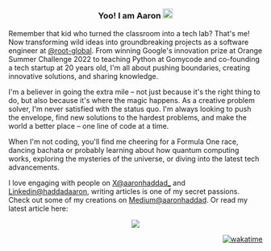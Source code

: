 <h3 align="center">
  Yoo! I am Aaron <img src="https://cdn.jsdelivr.net/gh/Readme-Workflows/Readme-Icons@main/icons/gifs/wave.gif" alt="Aaron says hi!" width="20" height="20" />
</h3>

Remember that kid who turned the classroom into a tech lab? That's me! <img src="https://www.giantfreakinrobot.com/wp-content/uploads/2023/05/leonardo-dicaprio-point.png" style="height: 15px;" /> Now transforming wild ideas into groundbreaking projects as a software engineer at [@root-global](https://github.com/root-global). From winning Google's innovation prize at Orange Summer Challenge 2022 to teaching Python at Gomycode and co-founding a tech startup at 20 years old, I'm all about pushing boundaries, creating innovative solutions, and sharing knowledge.

I'm a believer in going the extra mile – not just because it's the right thing to do, but also because it's where the magic happens. As a creative problem solver, I'm never satisfied with the status quo. I'm always looking to push the envelope, find new solutions to the hardest problems, and make the world a better place – one line of code at a time.

When I'm not coding, you'll find me cheering for a Formula One race, dancing bachata or probably learning about how quantum computing works, exploring the mysteries of the universe, or diving into the latest tech advancements.

I love engaging with people on [X@aaronhaddad_](https://x.com/aaronhaddad_) and [Linkedin@haddadaaron](https://www.linkedin.com/in/haddadaaron), writing articles is one of my secret passions. Check out some of my creations on [Medium@aaronhaddad](https://aaronhaddad.medium.com). Or read my latest article here:

<p align="center">
  <a href="https://medium.com/@aaronhaddad">
    <img src="https://github-readme-medium.vercel.app/?username=aaronhaddad" />
  </a>
</p>

<!--
Feel like checking out my different profiles; Get to learn more about me as I tend to share updates frequently.

<div align="center">
  <a href="https://x.com/aaronhaddad_" target="_blank">
    <img src="https://cdn.icon-icons.com/icons2/4029/PNG/512/twitter_x_new_logo_square_x_icon_256075.png" alt="Aaron Haddad on X" style="height: 60px; background-color: #000000; border-radius: 10px;" />
  </a>
  <a href="https://www.linkedin.com/in/haddadaaron" target="_blank">
    <img src="https://cdn-icons-png.flaticon.com/512/174/174857.png" alt="Aaron Haddad on LinkedIn" style="height: 60px; background-color: #0077B5; border-radius: 10px;" />
  </a>
  <a href="https://aaronhaddad.medium.com" target="_blank">
    <img src="https://cdn.iconscout.com/icon/free/png-256/free-medium-47-433328.png" alt="Aaron Haddad on Medium" style="height: 60px; background-color: #000000; border-radius: 10px;" />
  </a>
</div>
-->

<p align="right">
  <a href="https://wakatime.com/@cc555eb6-fa61-49ef-b59c-a197f1e2d00e">
    <img src="https://wakatime.com/badge/user/cc555eb6-fa61-49ef-b59c-a197f1e2d00e.svg" alt="wakatime" />
  </a>
</p>
